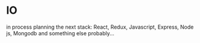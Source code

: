 # IO
in process
planning the next stack: React, Redux, Javascript, Express, Node js, Mongodb and something else probably...
